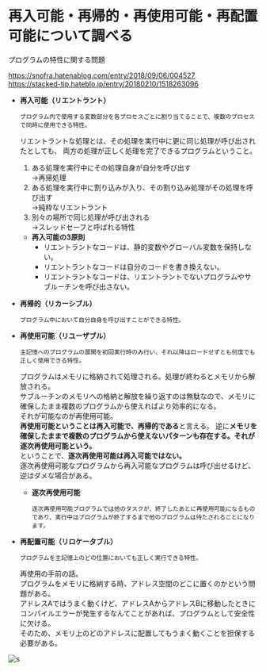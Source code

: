 # 再入可能・再帰的・再使用可能・再配置可能について調べる

プログラムの特性に関する問題  

<https://snofra.hatenablog.com/entry/2018/09/06/004527>  
<https://stacked-tip.hateblo.jp/entry/20180210/1518263096>  

- **再入可能（リエントラント）**  

      プログラム内で使用する変数部分を各プロセスごとに割り当てることで、複数のプロセスで同時に使用できる特性。  

  リエントラントな処理とは、その処理を実行中に更に同じ処理が呼び出されたとしても、  両方の処理が正しく処理を完了できるプログラムということ。  

  1. ある処理を実行中にその処理自身が自分を呼び出す  
     →再帰処理
  2. ある処理を実行中に割り込みが入り、その割り込み処理がその処理を呼び出す  
     →純粋なリエントラント
  3. 別々の場所で同じ処理が呼び出される  
     →スレッドセーフと呼ばれる特性

  - **再入可能の3原則**
    - リエントラントなコードは、静的変数やグローバル変数を保持しない。
    - リエントラントなコードは自分のコードを書き換えない。
    - リエントラントなコードは、リエントラントでないプログラムやサブルーチンを呼び出さない。  

- **再帰的（リカーシブル）**  
  
      プログラム中において自分自身を呼び出すことができる特性。  

- **再使用可能（リユーザブル）**  
  
      主記憶へのプログラムの展開を初回実行時のみ行い、それ以降はロードせずとも何度でも正しく使用できる特性。  

  プログラムはメモリに格納されて処理される。処理が終わるとメモリから解放される。  
  サブルーチンのメモリへの格納と解放を繰り返すのは無駄なので、メモリに確保したまま複数のプログラムから使えればより効率的になる。  
  それが可能なのが再使用可能。  
  **再使用可能ということは再入可能で、再帰的である**と言える。
  逆に**メモリを確保したままで複数のプログラムから使えないパターンも存在する。それが逐次再使用可能という。**  
  ということで、**逐次再使用可能は再入可能ではない。**  
  逐次再使用可能なプログラムから再入可能なプログラムは呼び出せるけど、逆はダメな場合がある。  

  - **逐次再使用可能**  

        逐次再使用可能プログラムでは他のタスクが、終了したあとに再使用可能になるものであり、実行中はプログラムが終了するまで他のプログラムは待たされることになります。

- **再配置可能（リロケータブル）**  
  
      プログラムを主記憶上のどの位置においても正しく実行できる特性。  

  再使用の手前の話。  
  プログラムをメモリに格納する時、アドレス空間のどこに置くのかという問題がある。  
  アドレスAではうまく動くけど、アドレスAからアドレスBに移動したときにコンパイルエラーが発生するなんてことがあれば、プログラムとして安全性に欠ける。  
  そのため、メモリ上のどのアドレスに配置してもうまく動くことを担保する必要がある。  

![s](https://cdn-ak.f.st-hatena.com/images/fotolife/s/snofra/20180906/20180906003753.png)
